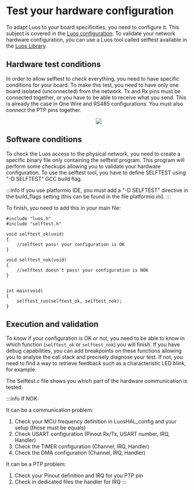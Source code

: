 # Test your hardware configuration

To adapt Luos to your board specificities, you need to configure it. This subject is covered in the [Luos configuration](/hardware-consideration/mcu.md).
To validate your network hardware configuration, you can use a Luos tool called selftest available in the <a href="https://github.com/Luos-io/Luos" target="_blank">Luos Library<IconExternalLink width="10" /></a>.

## Hardware test conditions

In order to allow selftest to check everything, you need to have specific conditions for your board.
To make this test, you need to have only one board isolated (unconnected) from the network.
Tx and Rx pins must be connected together, or you have to be able to receive what you send. This is already the case in One Wire and RS485 configurations.
You must also connect the PTP pins together.

<div align="center">
    <Image src="/img/selftest_connection.svg" darkSrc="/img/selftest_connection-dark.svg" />
</div>

## Software conditions

To check the Luos access to the physical network, you need to create a specific binary file only containing the selftest program. This program will perform some checkups allowing you to validate your hardware configuration.
To use the selftest tool, you have to define SELFTEST using "-D SELFTEST" GCC build flag.

:::info
If you use platformio IDE, you must add a "-D SELFTEST" directive in the build_flags setting (this can be found in the file platformio.ini).
:::

To finish, you need to add this in your main file:

```AsciiDoc
#include "luos.h"
#include "selftest.h"

void selftest_ok(void)
{
    //selftest pass! your configuration is OK
}

void selftest_nok(void)
{
    //selftest doesn't pass! your configuration is NOK
}


int main(void)
{
    selftest_run(selftest_ok, selftest_nok);
}
```

## Execution and validation

To know if your configuration is OK or not, you need to be able to know in which function (`selftest_ok` or `selftest_nok`) you will finish.
If you have debug capabilities, you can add breakpoints on these functions allowing you to analyse the call stack and precisely diagnose your test.
If not, you need to find a way to retrieve feedback such as a characteristic LED blink, for example.

The Selftest.c file shows you which part of the hardware communication is tested.

:::info
If NOK:

It can be a communication problem:

1. Check your MCU frequency definition in LuosHAL_config and your setup (those must be equals)
2. Check USART configuration (Pinout Rx/Tx, USART number, IRQ, Handler)
3. Check the TIMER configuration (Channel, IRQ, Handler)
4. Check the DMA configuration (Channel, IRQ, Handler)

It can be a PTP problem:

1. Check your Pinout definition and IRQ for you PTP pin
2. Check in dedicated files the handler for IRQ
:::
